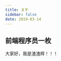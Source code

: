 ```yaml
---
title: 关于
sidebar: false
date: 2019-03-14
---
```


<!-- more -->

## 前端程序员一枚

大家好，我是渣渣辉！！！

<Valine></Valine>
